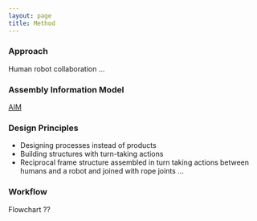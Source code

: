```yaml
---
layout: page
title: Method
---
```


### Approach
Human robot collaboration ...

### Assembly Information Model
[AIM]({{site.baseurl}}_methods/assembly_information_model)

### Design Principles
* Designing processes instead of products
* Building structures with turn-taking actions
* Reciprocal frame structure assembled in turn taking actions between humans and a robot and joined with rope joints ...


### Workflow
Flowchart ??
